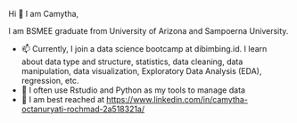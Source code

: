 Hi 👋 I am Camytha,

I am BSMEE graduate from University of Arizona and Sampoerna University. 

- 📫 Currently, I join a data science bootcamp at dibimbing.id. I learn about data type and structure, statistics, data cleaning, data manipulation, data visualization, Exploratory Data 
Analysis (EDA), regression, etc.
- 👀 I often use Rstudio and Python as my tools to manage data
- 💞️ I am best reached at https://www.linkedin.com/in/camytha-octanuryati-rochmad-2a518321a/

<!---
camythaocta/camythaocta is a ✨ special ✨ repository because its `README.md` (this file) appears on your GitHub profile.
You can click the Preview link to take a look at your changes.
--->
